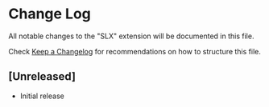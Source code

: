 # Change Log

All notable changes to the "SLX" extension will be documented in this file.

Check [Keep a Changelog](http://keepachangelog.com/) for recommendations on how to structure this file.

## [Unreleased]

- Initial release